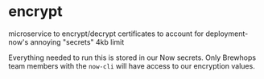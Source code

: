 # encrypt
microservice to encrypt/decrypt certificates to account for deployment-now's annoying "secrets" 4kb limit

Everything needed to run this is stored in our Now secrets. Only Brewhops team members with the `now-cli` will have access to our encryption values.
